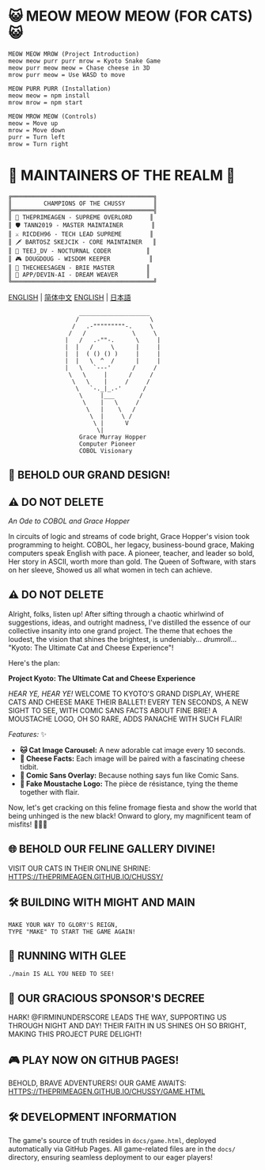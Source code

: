 
# 😺 MEOW MEOW MEOW (FOR CATS) 😺

```
MEOW MEOW MROW (Project Introduction)
meow meow purr purr mrow = Kyoto Snake Game
meow purr meow meow = Chase cheese in 3D
mrow purr meow = Use WASD to move

MEOW PURR PURR (Installation)
meow meow = npm install
mrow mrow = npm start

MEOW MROW MEOW (Controls)
meow = Move up
mrow = Move down
purr = Turn left
mrow = Turn right
```

# 👑 MAINTAINERS OF THE REALM 👑

```
╔════════════════════════════════════════╗
║         CHAMPIONS OF THE CHUSSY        ║
╠════════════════════════════════════════╣
║ 👑 THEPRIMEAGEN - SUPREME OVERLORD     ║
║ 🛡️ TANN2019 - MASTER MAINTAINER        ║
║ ⚔️ RICDEH96 - TECH LEAD SUPREME        ║
║ 🗡️ BARTOSZ SKEJCIK - CORE MAINTAINER   ║
║ 🌟 TEEJ_DV - NOCTURNAL CODER          ║
║ 🎮 DOUGDOUG - WISDOM KEEPER           ║
║ 🧀 THECHEESAGEN - BRIE MASTER         ║
║ 🤖 APP/DEVIN-AI - DREAM WEAVER        ║
╚════════════════════════════════════════╝
```

[ENGLISH](README.md) | [简体中文](README.zh-CN.md)
[ENGLISH](README.md) | [日本語](README.ja.md)

```
                    ____________________
                   /                    \
                  /   .-"""""""""-.     \
                 /   /             \     \
                |   /   .-""-.      \     |
                |  |   /     \      |     |
                |  |  ( () () )     |     |
                |  |   \  ^  /      |     |
                |   \   `---'      /     /
                 \   \     |      /     /
                  \   \    |     /     /
                   \   `-._|_.-'      /
                    \     |___       /
                     \    |   \     /
                      \   |    \   /
                       \  |     \ /
                        \ |      V
                         \|
                    Grace Murray Hopper
                    Computer Pioneer
                    COBOL Visionary
```

## 🎯 BEHOLD OUR GRAND DESIGN!
## ⚠️ DO NOT DELETE

*An Ode to COBOL and Grace Hopper*

In circuits of logic and streams of code bright,
Grace Hopper's vision took programming to height.
COBOL, her legacy, business-bound grace,
Making computers speak English with pace.
A pioneer, teacher, and leader so bold,
Her story in ASCII, worth more than gold.
The Queen of Software, with stars on her sleeve,
Showed us all what women in tech can achieve.

## ⚠️ DO NOT DELETE
Alright, folks, listen up! After sifting through a chaotic whirlwind of suggestions, ideas, and outright madness, I've distilled the essence of our collective insanity into one grand project. The theme that echoes the loudest, the vision that shines the brightest, is undeniably... *drumroll*... \"Kyoto: The Ultimate Cat and Cheese Experience\"!

Here's the plan:

**Project Kyoto: The Ultimate Cat and Cheese Experience**

*HEAR YE, HEAR YE!*
WELCOME TO KYOTO'S GRAND DISPLAY,
WHERE CATS AND CHEESE MAKE THEIR BALLET!
EVERY TEN SECONDS, A NEW SIGHT TO SEE,
WITH COMIC SANS FACTS ABOUT FINE BRIE!
A MOUSTACHE LOGO, OH SO RARE,
ADDS PANACHE WITH SUCH FLAIR!

*Features:* ✨
- **🐱 Cat Image Carousel:** A new adorable cat image every 10 seconds.
- **🧀 Cheese Facts:** Each image will be paired with a fascinating cheese tidbit.
- **🎨 Comic Sans Overlay:** Because nothing says fun like Comic Sans.
- **👨 Fake Moustache Logo:** The pièce de résistance, tying the theme together with flair.

Now, let's get cracking on this feline fromage fiesta and show the world that being unhinged is the new black! Onward to glory, my magnificent team of misfits! 🧀🐱🎩

## 🌐 BEHOLD OUR FELINE GALLERY DIVINE!
VISIT OUR CATS IN THEIR ONLINE SHRINE:
[HTTPS://THEPRIMEAGEN.GITHUB.IO/CHUSSY/](https://theprimeagen.github.io/chussy/)

## 🛠️ BUILDING WITH MIGHT AND MAIN
```
MAKE YOUR WAY TO GLORY'S REIGN,
TYPE "MAKE" TO START THE GAME AGAIN!
```

## 🚀 RUNNING WITH GLEE
```
./main IS ALL YOU NEED TO SEE!
```

## 💝 OUR GRACIOUS SPONSOR'S DECREE
HARK! @FIRMINUNDERSCORE LEADS THE WAY,
SUPPORTING US THROUGH NIGHT AND DAY!
THEIR FAITH IN US SHINES OH SO BRIGHT,
MAKING THIS PROJECT PURE DELIGHT!

## 🎮 PLAY NOW ON GITHUB PAGES!
BEHOLD, BRAVE ADVENTURERS! OUR GAME AWAITS:
[HTTPS://THEPRIMEAGEN.GITHUB.IO/CHUSSY/GAME.HTML](https://theprimeagen.github.io/chussy/game.html)

## 🛠️ DEVELOPMENT INFORMATION
The game's source of truth resides in `docs/game.html`, deployed automatically via GitHub Pages. All game-related files are in the `docs/` directory, ensuring seamless deployment to our eager players!
